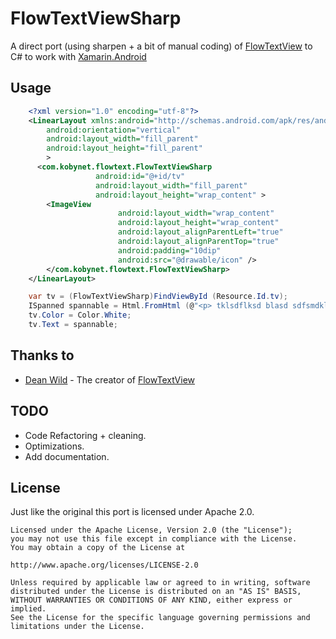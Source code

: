 FlowTextViewSharp
=================

A direct port (using sharpen + a bit of manual coding) of [FlowTextView](https://code.google.com/p/android-flowtextview/) to C# to work with [Xamarin.Android](http://xamarin.com/monoforandroid)

Usage
-----

```xml
    <?xml version="1.0" encoding="utf-8"?>
    <LinearLayout xmlns:android="http://schemas.android.com/apk/res/android"
        android:orientation="vertical"
        android:layout_width="fill_parent"
        android:layout_height="fill_parent"
        >
      <com.kobynet.flowtext.FlowTextViewSharp
                   android:id="@+id/tv"
                   android:layout_width="fill_parent"
                   android:layout_height="wrap_content" >
        <ImageView
                        android:layout_width="wrap_content"
                        android:layout_height="wrap_content"
                        android:layout_alignParentLeft="true"
                        android:layout_alignParentTop="true"
                        android:padding="10dip"
                        android:src="@drawable/icon" />
        </com.kobynet.flowtext.FlowTextViewSharp>
    </LinearLayout>
```

```c#
    var tv = (FlowTextViewSharp)FindViewById (Resource.Id.tv);
    ISpanned spannable = Html.FromHtml (@"<p> tklsdflksd blasd sdfsmdklfmsdlkfmlksd f </p> <p> tklsdflksd blasd sdfsmdklfmsdlkfmlksd f </p> <p> tklsdflksd blasd sdfsmdklfmsdlkfmlksd f </p> <p> tklsdflksd blasd sdfsmdklfmsdlkfmlksd f </p> <p> tklsdflksd blasd sdfsmdklfmsdlkfmlksd f </p> <p> tklsdflksd blasd sdfsmdklfmsdlkfmlksd f </p> <br> <p> aslkdlamdlkamslkdmaslkdmalksmdlasmdlkmalksdm </p> <br> <p> aslkdlamdlkamslkdmaslkdmalksmdlasmdlkmalksdm </p> <td><strong>Class </strong><a href=""#5A"">5A</a> | <a href=""#4A"">4A</a> | <a href=""#3A"">3A</a> | <a href=""#2A"">2A</a> | <a href=""#1A"">1A</a> | <a href=""#8man"">8-man</a> | <a href=""#6man"">6-man</a></td>");
    tv.Color = Color.White;
    tv.Text = spannable;
```

Thanks to
---------
* [Dean Wild](http://www.deanwild.co.uk/) - The creator of [FlowTextView](https://code.google.com/p/android-flowtextview/)

TODO
----
* Code Refactoring + cleaning.
* Optimizations.
* Add documentation.

License
-------
Just like the original this port is licensed under Apache 2.0.
    
    Licensed under the Apache License, Version 2.0 (the "License");
    you may not use this file except in compliance with the License.
    You may obtain a copy of the License at
    
    http://www.apache.org/licenses/LICENSE-2.0
    
    Unless required by applicable law or agreed to in writing, software
    distributed under the License is distributed on an "AS IS" BASIS,
    WITHOUT WARRANTIES OR CONDITIONS OF ANY KIND, either express or implied.
    See the License for the specific language governing permissions and
    limitations under the License.
